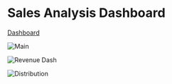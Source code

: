 # Sales Analysis Dashboard

[Dashboard](https://public.tableau.com/app/profile/kishan7163#!/?newProfile=&activeTab=0)

![Main](https://user-images.githubusercontent.com/102408608/173192908-9a89b7af-9661-41c1-a084-c8a724072654.png)

![Revenue Dash](https://user-images.githubusercontent.com/102408608/173192958-e7917b39-9e4c-4a30-8007-c80320d2971f.png)

![Distribution](https://user-images.githubusercontent.com/102408608/173192966-e0028fa4-72af-4929-8de5-c539141bedc8.png)
